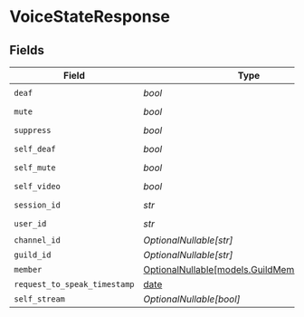 # VoiceStateResponse


## Fields

| Field                                                                            | Type                                                                             | Required                                                                         | Description                                                                      |
| -------------------------------------------------------------------------------- | -------------------------------------------------------------------------------- | -------------------------------------------------------------------------------- | -------------------------------------------------------------------------------- |
| `deaf`                                                                           | *bool*                                                                           | :heavy_check_mark:                                                               | N/A                                                                              |
| `mute`                                                                           | *bool*                                                                           | :heavy_check_mark:                                                               | N/A                                                                              |
| `suppress`                                                                       | *bool*                                                                           | :heavy_check_mark:                                                               | N/A                                                                              |
| `self_deaf`                                                                      | *bool*                                                                           | :heavy_check_mark:                                                               | N/A                                                                              |
| `self_mute`                                                                      | *bool*                                                                           | :heavy_check_mark:                                                               | N/A                                                                              |
| `self_video`                                                                     | *bool*                                                                           | :heavy_check_mark:                                                               | N/A                                                                              |
| `session_id`                                                                     | *str*                                                                            | :heavy_check_mark:                                                               | N/A                                                                              |
| `user_id`                                                                        | *str*                                                                            | :heavy_check_mark:                                                               | N/A                                                                              |
| `channel_id`                                                                     | *OptionalNullable[str]*                                                          | :heavy_minus_sign:                                                               | N/A                                                                              |
| `guild_id`                                                                       | *OptionalNullable[str]*                                                          | :heavy_minus_sign:                                                               | N/A                                                                              |
| `member`                                                                         | [OptionalNullable[models.GuildMemberResponse]](../models/guildmemberresponse.md) | :heavy_minus_sign:                                                               | N/A                                                                              |
| `request_to_speak_timestamp`                                                     | [date](https://docs.python.org/3/library/datetime.html#date-objects)             | :heavy_minus_sign:                                                               | N/A                                                                              |
| `self_stream`                                                                    | *OptionalNullable[bool]*                                                         | :heavy_minus_sign:                                                               | N/A                                                                              |